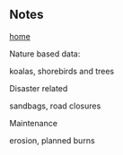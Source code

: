 ## Notes
[home](Readme.md)

Nature based data:

koalas, shorebirds and trees

Disaster related

sandbags, road closures

Maintenance

erosion, planned burns
